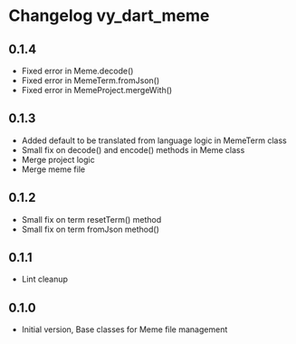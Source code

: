 # Changelog vy_dart_meme

## 0.1.4

- Fixed error in Meme.decode()
- Fixed error in MemeTerm.fromJson()
- Fixed error in MemeProject.mergeWith()

## 0.1.3

- Added default to be translated from language logic in MemeTerm class
- Small fix on decode() and encode() methods in Meme class
- Merge project logic
- Merge meme file

## 0.1.2

- Small fix on term resetTerm() method
- Small fix on term fromJson method()

## 0.1.1

- Lint cleanup

## 0.1.0

- Initial version, Base classes for Meme file management
